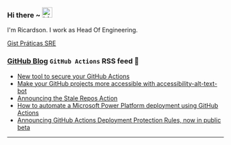 ### Hi there ~ <img src="https://user-images.githubusercontent.com/1303154/88677602-1635ba80-d120-11ea-84d8-d263ba5fc3c0.gif" width="24px" alt="hi">

I'm Ricardson. I work as Head Of Engineering.

[Gist Práticas SRE](https://gist.github.com/r1w1s1/1ca63e1afb467410ddbb9081214a51ac)

### [GitHub Blog](https://github.blog/) `GitHub Actions` RSS feed 📖

<!--START_SECTION:feed-->
* [New tool to secure your GitHub Actions](https:&#x2F;&#x2F;github.blog&#x2F;2023-06-26-new-tool-to-secure-your-github-actions&#x2F;)
* [Make your GitHub projects more accessible with accessibility-alt-text-bot](https:&#x2F;&#x2F;github.blog&#x2F;2023-06-12-make-your-github-projects-more-accessible-with-accessibility-alt-text-bot&#x2F;)
* [Announcing the Stale Repos Action](https:&#x2F;&#x2F;github.blog&#x2F;2023-06-05-announcing-the-stale-repos-action&#x2F;)
* [How to automate a Microsoft Power Platform deployment using GitHub Actions](https:&#x2F;&#x2F;github.blog&#x2F;2023-05-24-how-to-automate-a-microsoft-power-platform-deployment-using-github-actions&#x2F;)
* [Announcing GitHub Actions Deployment Protection Rules, now in public beta](https:&#x2F;&#x2F;github.blog&#x2F;2023-04-20-announcing-github-actions-deployment-protection-rules-now-in-public-beta&#x2F;)
<!--END_SECTION:feed-->

---------

<!--
**r1williams/r1williams** is a ✨ _special_ ✨ repository because its `README.md` (this file) appears on your GitHub profile.


